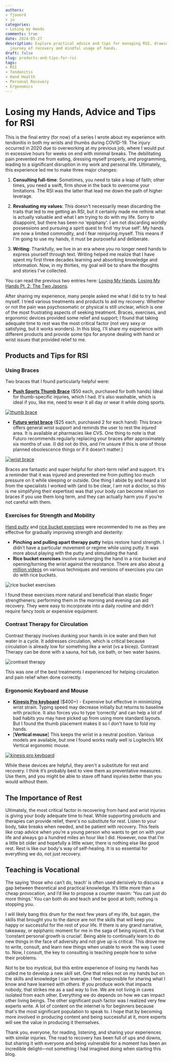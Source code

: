 ```yaml
---
authors:
- fjooord
- jo
categories:
- Losing my Hands
comments: true
date: 2024-05-27
description: Explore practical advice and tips for managing RSI, drawing from a personal
  journey of recovery and mindful usage of hands.
draft: false
slug: products-and-tips-for-rsi
tags:
- RSI
- Tendonitis
- Hand Health
- Personal Recovery
- Ergonomics
---
```


# Losing my Hands, Advice and Tips for RSI

This is the final entry (for now) of a series I wrote about my experience with tendonitis in both my wrists and thumbs during COVID-19. The injury occurred in 2020 due to overworking at my previous job, where I would put in excessive hours for weeks on end with minimal breaks. The debilitating pain prevented me from eating, dressing myself properly, and programming, leading to a significant disruption in my work and personal life. Ultimately, this experience led me to make three major changes:

1. **Consulting full-time**: Sometimes, you need to take a leap of faith; other times, you need a swift, firm shove in the back to overcome your limitations. The RSI was the latter that lead me down the path of higher leverage.

2. **Revaluating my values**: This doesn't necessarily mean discarding the traits that led to me getting an RSI, but it certainly made me rethink what is actually valuable and what I am trying to do with my life. Sorry to disappoint, but there has been no 'epiphany'. I am not discarding worldly possessions and pursuing a spirit quest to find 'my true self'. My hands are now a limited commodity, and I fear reinjuring myself. This means if I'm going to use my hands, it must be purposeful and deliberate.

3. **Writing**: Thankfully, we live in an era where you no longer need hands to express yourself through text. Writing helped me realize that I have spent my first three decades learning and absorbing knowledge and information. Now, in my thirties, my goal will be to share the thoughts and stories I've collected.

You can read the previous two entries here: [Losing My Hands](./hands-part-1.md), [Losing My Hands Pt. 2: The Two Jasons](./hands-part-2.md).

<!-- more -->

After sharing my experience, many people asked me what I did to try to heal myself.  I tried various treatments and products to aid my recovery. Whether or not the pain was psychosomatic or physical is still unclear, which is one of the most frustrating aspects of seeking treatment.  Braces, exercises, and ergonomic devices provided some relief and support; I found that taking adequate time to rest was the most critical factor (not very sexy or satisfying, but it works wonders). In this blog, I'll share my experience with different products and provide some tips for anyone dealing with hand or wrist issues that provided relief to me.

## Products and Tips for RSI

### Using Braces


Two braces that I found particularly helpful were:

- [**Push Sports Thumb Brace**](https://www.amazon.com/dp/B074BR34LQ/ref=cm_sw_r_as_gl_api_gl_i_N1QANTX25AGP9Y3A6ZF4?linkCode=ml2&tag=567techblog-20) ($50 each, purchased for both hands) Ideal for thumb-specific injuries, which I had. It's also washable, which is ideal if you, like me, need to wear it all day or wear it while doing sports.

[![thumb brace](./img/brace-thumb.png)](https://www.amazon.com/dp/B074BR34LQ/ref=cm_sw_r_as_gl_api_gl_i_N1QANTX25AGP9Y3A6ZF4?linkCode=ml2&tag=567techblog-20)

- [**Futuro wrist brace**](https://www.amazon.com/dp/B004LK2E90/ref=cm_sw_r_as_gl_api_gl_i_CK73E5E32T7BFKSNZZKJ?linkCode=ml2&tag=567techblog-20) ($25 each, purchased 2 for each hand): This brace offers general wrist support and reminds the user to rest the injured area. It is available at pharmacies like CVS. One thing to note is that Futuro recommends regularly replacing your braces after approximately six months of use. (I did not do this, and I’m unsure if this is one of those planned obsolescence things or if it doesn’t matter.)

[![wrist brace](./img/brace-wrist.png)](https://www.amazon.com/dp/B004LK2E90/ref=cm_sw_r_as_gl_api_gl_i_CK73E5E32T7BFKSNZZKJ?linkCode=ml2&tag=567techblog-20)

Braces are fantastic and super helpful for short-term relief and support. It's a reminder that it was injured and prevented me from putting too much pressure on it while sleeping or outside. One thing I abide by and heard a lot from the specialists I worked with (and to be clear, I am not a doctor, so this is me simplifying their expertise) was that your body can become reliant on braces if you use them long term, and they can actually harm you if you’re not careful with them.

### Exercises for Strength and Mobility

[Hand putty](https://www.amazon.com/dp/B006LN4JN4/ref=cm_sw_r_as_gl_api_gl_i_QXHND7BY49NSKRVR2ANC?linkCode=ml2&tag=567techblog-20) and [rice bucket exercises](https://www.youtube.com/watch?v=iVum3vWlh4Q) were recommended to me as they are effective for gradually improving strength and dexterity:

- **Pinching and pulling apart therapy putty** helps restore hand strength. I didn’t have a particular movement or regime while using putty. It was more about playing with the putty and stimulating the hand.
- **Rice bucket exercises** involve submerging the hand in a rice bucket and opening/turning the wrist against the resistance. There are also about [a million videos](https://www.youtube.com/watch?v=iVum3vWlh4Q) on various techniques and versions of exercises you can do with rice buckets.

![rice bucket exercises](./img/rice-bucket.png)

I found these exercises more natural and beneficial than elastic finger strengtheners; performing them in the morning and evening can aid recovery. They were easy to incorporate into a daily routine and didn’t require fancy tools or expensive equipment.

### Contrast Therapy for Circulation

Contrast therapy involves dunking your hands in ice water and then hot water in a cycle. It addresses circulation, which is critical because circulation is already low for something like a wrist (vs a bicep). Contrast Therapy can be done with a sauna, hot tub, ice bath, or two water basins.

![contrast therapy](./img/contrast-therapy.png)

This was one of the best treatments I experienced for helping circulation and pain relief when done correctly.

### Ergonomic Keyboard and Mouse

- [**Kinesis Pro keyboard**](https://www.amazon.com/dp/B0BCHMGZMD/ref=cm_sw_r_as_gl_api_gl_i_QP09RS5ZP2VVZKVV8TKA?linkCode=ml2&tag=567techblog-20) ($400+) - Expensive but effective in minimizing wrist strain. Typing speed may decrease initially but returns to baseline with practice. It also forces you to type ‘correctly’ and can help a lot of bad habits you may have picked up from using more standard layouts. But I found the thumb placement makes it so I don't have to fold my hands.
- [**Vertical mouse**] This keeps the wrist in a neutral position. Various models are available, but one I found works really well is Logitech’s MX Vertical ergonomic mouse.

[![kinesis pro keyboard](./img/kinesis-pro.png)](https://www.amazon.com/dp/B0BCHMGZMD/ref=cm_sw_r_as_gl_api_gl_i_QP09RS5ZP2VVZKVV8TKA?linkCode=ml2&tag=567techblog-20)

While these devices are helpful, they aren't a substitute for rest and recovery. I think it’s probably best to view them as preventative measures. Use them, and you might be able to stave off hand injuries better than you would without them.

## The Importance of Rest

Ultimately, the most critical factor in recovering from hand and wrist injuries is giving your body adequate time to heal. While supporting products and therapies can provide relief, there's no substitute for rest. Listen to your body, take breaks when needed, and be patient with recovery. This feels like crap advice when you’re a young person who wants to get on with your life and always go a hundred miles an hour like I did. However, now that I’m a little bit older and hopefully a little wiser, there is nothing else like good rest. Rest is like our body's way of self-healing. It is so essential for everything we do, not just recovery. 

## Teaching is Vocational

The saying ‘those who can’t do, teach’ is often used derisively to discuss a gap between theoretical and practical knowledge. It’s little more than a cheap provocation, and I’d like to propose a counter maxim: ‘You can just do more things.’  You can both do and teach and be good at both; nothing is stopping you.

I will likely bang this drum for the next few years of my life, but again, the skills that brought you to the dance are not the skills that will keep you happy or successful for the rest of your life. If there is any grand narrative, takeaway, or epiphanic moment for me in the saga of being injured, it’s that ‘constant personal growth is crucial’. Being able to continually learn to do new things in the face of adversity and not give up is critical. This drove me to write, consult, and learn new things when unable to work the way I used to. Now, I consult, the key to consulting is teaching people how to solve their problems.

Not to be too mystical, but this entire experience of losing my hands has called me to develop a new skill set. One that relies not on my hands but on the skills and knowledge I can leverage. I feel responsible for sharing what I know and have learned with others. If you produce work that impacts nobody, that strikes me as a sad way to live. We are not living in caves isolated from each other. Everything we do depends on how we can impact other living beings.  The other significant push factor was I realized very few experts write. A lot of content on the internet is for beginners because that's the most significant population to speak to. I hope that by becoming more involved in producing content and being successful at it, more experts will see the value in producing it themselves.

Thank you, everyone, for reading, listening, and sharing your experiences with similar injuries. The road to recovery has been full of ups and downs, but sharing it with everyone and being vulnerable for a moment has been an incredible delight—not something I had imagined doing when starting this blog.